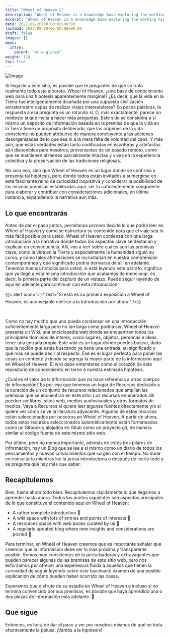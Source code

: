 ```yaml
---
title: "Wheel of Heaven 🌌"
description: "Wheel of Heaven is a knowledge base exploring the working hypothesis that life on Earth was intelligently designed by an extraterrestrial civilization, the so-called Elohim."
excerpt: "Wheel of Heaven is a knowledge base exploring the working hypothesis that life on Earth was intelligently designed by an extraterrestrial civilization, the so-called Elohim."
date: 2022-09-20T00:00:00+00:00
lastmod: 2022-09-20T00:00:00+00:00
draft: false
images: []
menu:
  intro:
    parent: "at-a-glance"
weight: 110
toc: true
---
```


![Image](images/moodscape_01.jpg "moodscape_01")

Si llegaste a este sitio, es posible que te preguntes de qué se trata realmente todo este alboroto. Wheel of Heaven, ¿una base de conocimiento web para una hipótesis aparentemente marginal? ¿Es decir, que la vida en la Tierra fue inteligentemente diseñada por una supuesta civilización extraterrestre capaz de realizar viajes interestelares? En pocas palabras, la respuesta a esa pregunta es un rotundo sí. O, más exactamente, parece un modesto sí que invita a hacer más preguntas. Este sitio se considera a sí mismo un depósito de información basada en la premisa de que la vida en la Tierra tiene un propósito deliberado, que los orígenes de la vida consciente no pueden atribuirse de manera concluyente a las acciones desorganizadas de lo que sea ni a la mera falta de voluntad del caos. Y más aún, que estas verdades están tanto codificadas en escrituras y artefactos aún disponibles para nosotros, provenientes de un pasado remoto, como que se mantienen al menos parcialmente intactas y vivas en la experiencia colectiva y la preservación de las tradiciones religiosas.

No solo eso, sino que Wheel of Heaven es un lugar donde se confirma y presenta tal hipótesis, pero donde todos están invitados a sumergirse en este fascinante reino de curiosidad inquisitiva y considerar la posibilidad de las mismas premisas establecidas aquí. ser lo suficientemente congruente para elaborar y contribuir con consideraciones adicionales, en última instancia, expandiendo la narrativa aún más.

## Lo que encontrarás

Antes de dar el paso juntos, permítanos primero decirle lo que podrá leer en Wheel of Heaven y cómo se estructura su contenido para que el viaje sea lo más fácil posible para usted. Wheel of Heaven comienza con una larga introducción a la narrativa donde todos los aspectos clave se destacan y explican en consecuencia. Allí, vas a leer sobre cuáles son las premisas clave, cómo la vida en la Tierra y especialmente la humanidad siguió su curso, y cómo tales afirmaciones se incrustarían en nuestra comprensión contemporánea y qué significado podría derivarse de allí en adelante. Tenemos buenas noticias para usted, si está leyendo este párrafo, significa que ya llegó a esta misma introducción que acabamos de mencionar, es decir, la primera parte del capítulo de un vistazo. Puede seguir leyendo de aquí en adelante para continuar con esta Introducción.

{{< alert icon="👉" text="Si esta es su primera exposición a Wheel of Heaven, es aconsejable ceñirse a la Introducción por ahora." />}}

<br>

Como no hay mucho que uno pueda condensar en una introducción suficientemente larga pero no tan larga como podría ser, Wheel of Heaven presenta un Wiki, una enciclopedia web donde se encuentran todos los principales dominios de interés, como lugares, objetos, personas e ideas. tener una entrada propia. Este wiki es un lugar donde puedes buscar, dado que la noción que estás buscando ya tiene una entrada, su significado y qué más se puede decir al respecto. Ese es el lugar perfecto para poner las cosas en contexto y donde se agrega la mayor parte de la información aquí en Wheel of Heaven. El wiki debe entenderse como el corazón de este repositorio de conocimiento en torno a nuestra estimada hipótesis.

¿Cuál es el valor de la información que no hace referencia a otros cuerpos de información? Es por eso que tenemos un lugar de Recursos dedicado a la curación de un conjunto de recursos relacionados que amplían las premisas que se encuentran en este sitio. Los recursos enumerados allí pueden ser libros, sitios web, medios audiovisuales y otros formatos de medios. Vaya a Recursos si quiere leer algunas fuentes directamente y/o si quiere ver cómo se ve la literatura adyacente. Algunos de estos recursos están seleccionados por nosotros en Wheel of Heaven. A partir de ahora, todos estos recursos seleccionados automáticamente están formateados como un Gitbook y alojados en Gitub como un proyecto git, de manera similar al código fuente de este mismo sitio web.

Por último, pero no menos importante, además de estos tres pilares de información, hay un Blog que se lee a sí mismo como un diario de todos los pensamientos y nuevos conocimientos que surgen con el tiempo. No dude en consultarlo mientras lee la prosa introductoria o después de leerlo todo y se pregunta qué hay más que saber.

## Recapitulemos

Bien, hasta ahora todo bien. Recapitulemos rápidamente lo que llegamos a aprender hasta ahora. Todos los puntos siguientes son aspectos principales de lo que constituye el contenido aquí en Wheel of Heaven:

- A rather complete introduction 🔗
- A wiki space with lots of entries and points of interests 🔗
- A resources space with web books curated by us 🔗
- A regularly updated blog where new insights and considerations are posted 🔗

Para terminar, en Wheel of Heaven creemos que es importante señalar que creemos que la información debe ser lo más próxima y transparente posible. Somos muy conscientes de lo perturbadoras y extravagantes que pueden parecer algunas de las premisas de este sitio web, pero nos esforzamos por ofrecer una experiencia fluida a aquellos que tienen la curiosidad de seguir leyendo sobre este fascinante examen de una posible explicación de cómo pueden haber ocurrido las cosas.

Esperamos que disfrute de su estadía en Wheel of Heaven e incluso si no termina convencido por sus premisas, es posible que haya aprendido una o dos piezas de información más adelante. 🙏

## Que sigue

Entonces, es hora de dar el paso y ver por nosotros mismos de qué se trata efectivamente la pelusa. ¡Vamos a la hipótesis!
